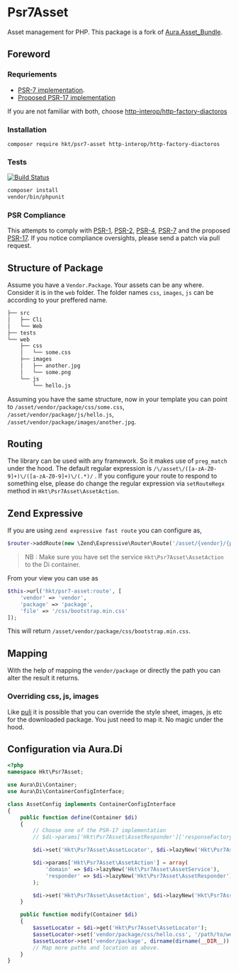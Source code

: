 # Psr7Asset

Asset management for PHP. This package is a fork of [Aura.Asset_Bundle](https://github.com/friendsofaura/Aura.Asset_Bundle).

## Foreword

### Requriements

* [PSR-7 implementation](https://packagist.org/providers/psr/http-message-implementation).
* [Proposed PSR-17 implementation](https://github.com/http-interop/http-factory)

If you are not familiar with both, choose  [http-interop/http-factory-diactoros](https://packagist.org/packages/http-interop/http-factory-diactoros)

### Installation

```
composer require hkt/psr7-asset http-interop/http-factory-diactoros
```

### Tests

[![Build Status](https://travis-ci.org/harikt/psr7-asset.png?branch=master)](https://travis-ci.org/harikt/psr7-asset)

```bash
composer install
vendor/bin/phpunit
```

### PSR Compliance

This attempts to comply with [PSR-1][], [PSR-2][], [PSR-4][], [PSR-7][] and the proposed [PSR-17][]. If
you notice compliance oversights, please send a patch via pull request.

[PSR-1]: https://github.com/php-fig/fig-standards/blob/master/accepted/PSR-1-basic-coding-standard.md
[PSR-2]: https://github.com/php-fig/fig-standards/blob/master/accepted/PSR-2-coding-style-guide.md
[PSR-4]: https://github.com/php-fig/fig-standards/blob/master/accepted/PSR-4-autoloader.md

[PSR-7]: https://github.com/php-fig/fig-standards/blob/master/accepted/PSR-7-http-message.md
[PSR-17]: https://github.com/php-fig/fig-standards/blob/master/proposed/http-factory/http-factory.md

## Structure of Package

Assume you have a `Vendor.Package`. Your assets can be any where. Consider it is in the
`web` folder. The folder names `css`, `images`, `js` can be according to your preffered name.


```bash
├── src
│   ├── Cli
│   └── Web
├── tests
└── web
    ├── css
    │   └── some.css
    ├── images
    │   ├── another.jpg
    │   └── some.png
    └── js
        └── hello.js
```

Assuming you have the same structure, now in your template you can point
to `/asset/vendor/package/css/some.css`, `/asset/vendor/package/js/hello.js`, `/asset/vendor/package/images/another.jpg`.

## Routing

The library can be used with any framework. So it makes use of `preg_match` under the hood. The default regular expression is `/\/asset\/([a-zA-Z0-9]+)\/([a-zA-Z0-9]+)\/(.*)/` . If you configure your route to respond to something else, please do change the regular expression via `setRouteRegx` method in `Hkt\Psr7Asset\AssetAction`.

## Zend Expressive

If you are using `zend expressive fast route` you can configure as,

```php
$router->addRoute(new \Zend\Expressive\Router\Route('/asset/{vendor}/{package}/{file:.*}', 'Hkt\Psr7Asset\AssetAction', ['GET'], 'hkt/psr7-asset:route'));
```

> NB : Make sure you have set the service `Hkt\Psr7Asset\AssetAction` to the Di container.

From your view you can use as

```php
$this->url('hkt/psr7-asset:route', [
    'vendor' => 'vendor',
    'package' => 'package',
    'file' => '/css/bootstrap.min.css'
]);
```

This will return `/asset/vendor/package/css/bootstrap.min.css`.

## Mapping

With the help of mapping the `vendor/package` or directly the path you can alter the result it returns.

### Overriding css, js, images

Like [puli](https://github.com/puli) it is possible that you can override the style sheet, images, js etc for the downloaded package. You just need to map it. No magic under the hood.

## Configuration via Aura.Di

```php
<?php
namespace Hkt\Psr7Asset;

use Aura\Di\Container;
use Aura\Di\ContainerConfigInterface;

class AssetConfig implements ContainerConfigInterface
{
    public function define(Container $di)
    {
        // Choose one of the PSR-17 implementation
        // $di->params['Hkt\Psr7Asset\AssetResponder']['responseFactory'] = $di->lazyNew('Http\Factory\Diactoros\ResponseFactory');

        $di->set('Hkt\Psr7Asset\AssetLocator', $di->lazyNew('Hkt\Psr7Asset\AssetLocator'));

        $di->params['Hkt\Psr7Asset\AssetAction'] = array(
            'domain' => $di->lazyNew('Hkt\Psr7Asset\AssetService'),
            'responder' => $di->lazyNew('Hkt\Psr7Asset\AssetResponder'),
        );

        $di->set('Hkt\Psr7Asset\AssetAction', $di->lazyNew('Hkt\Psr7Asset\AssetAction'));
    }

    public function modify(Container $di)
    {
        $assetLocator = $di->get('Hkt\Psr7Asset\AssetLocator');
        $assetLocator->set('vendor/package/css/hello.css', '/path/to/web/css/test.css');
        $assetLocator->set('vendor/package', dirname(dirname(__DIR__)) . '/web');
        // Map more paths and location as above.
    }
}
```
